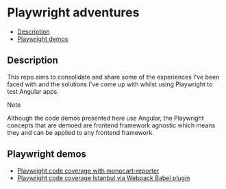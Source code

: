 # Playwright adventures

- [Description](#description)
- [Playwright demos](#playwright-demos)

## Description

This repo aims to consolidate and share some of the experiences I've been faced with and the solutions I've come up with whilst using Playwright to test Angular apps. 

> [!NOTE]
>
> Although the code demos presented here use Angular, the Playwright concepts that are demoed are frontend framework agnostic which means they and can be applied to any frontend framework.

## Playwright demos

- [Playwright code coverage with monocart-reporter](/demos/code-coverage-with-monocart-reporter/README.md)
- [Playwright code coverage Istanbul via Webpack Babel plugin](/demos/code-coverage-with-istanbul-via-webpack-babel-plugin/README.md)